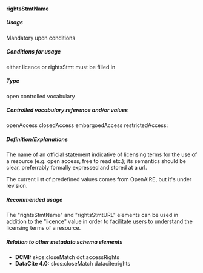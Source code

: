 #### rightsStmtName
##### Usage
Mandatory upon conditions
##### Conditions for usage
either licence or rightsStmt must be filled in
##### Type
open controlled vocabulary
##### Controlled vocabulary reference and/or values
openAccess closedAccess embargoedAccess restrictedAccess: 
##### Definition/Explanations
The name of an official statement indicative of licensing terms for the use of a resource (e.g. open access, free to read etc.); its semantics should be clear, preferrably formally expressed and stored at a url.

The current list of predefined values comes from OpenAIRE, but it's under revision.
##### Recommended usage
The "rightsStmtName" and "rightsStmtURL" elements can be used in addition to the "licence" value in order to facilitate users to understand the licensing terms of a resource.
##### Relation to other metadata schema elements
* **DCMI:** skos:closeMatch dct:accessRights
* **DataCite 4.0:** skos:closeMatch datacite:rights
